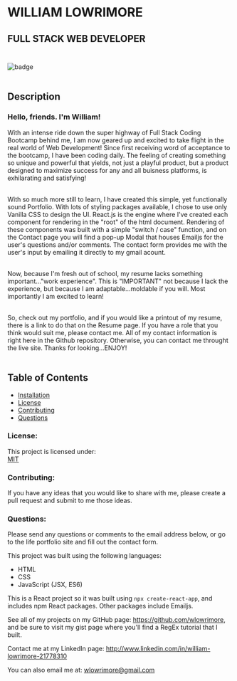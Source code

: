 # WILLIAM LOWRIMORE

## FULL STACK WEB DEVELOPER<br><br>
![badge](https://img.shields.io/badge/license-MIT-teal)<br /><br>

## Description

### Hello, friends. I'm William!

With an intense ride down the super highway of Full Stack Coding Bootcamp behind me, I am now geared up and excited to take flight in the real world of Web Development! Since first receiving word of acceptance to the bootcamp, I have been coding daily. The feeling of creating something so unique and powerful that yields, not just a playful product, but a product designed to maximize success for any and all buisness platforms, is exhilarating and satisfying!<br><br>

With so much more still to learn, I have created this simple, yet functionally sound Portfolio. With lots of styling packages available, I chose to use only Vanilla CSS to design the UI. React.js is the engine where I've created each component for rendering in the "root" of the html document. Rendering of these components was built with a simple "switch / case" function, and on the Contact page you will find a pop-up Modal that houses Emailjs for the user's questions and/or comments. The contact form provides me with the user's input by emailing it directly to my gmail acount.<br><br>

Now, because I'm fresh out of school, my resume lacks something important..."work experience". This is "IMPORTANT" not because I lack the experience, but because I am adaptable...moldable if you will. Most importantly I am excited to learn!<br><br>

So, check out my portfolio, and if you would like a printout of my resume, there is a link to do that on the Resume page. If you have a role that you think would suit me, please contact me. All of my contact information is right here in the Github repository. Otherwise, you can contact me throught the live site. Thanks for looking...ENJOY!<br><br>

## Table of Contents
  - [Installation](#installation)
  - [License](#license)
  - [Contributing](#contributing)
  - [Questions](#questions)

### License:
  This project is licensed under:<br />
  <a href="https//MIT.com" target="_blank" rel="noreferrer noopener">MIT</a>

 ### Contributing:
  If you have any ideas that you would like to share with me, please create a pull request and submit to me those ideas.

 ### Questions:
  Please send any questions or comments to the email address below, or go to the life portfolio site and fill out the contact form.<br />

  This project was built using the following languages:<br />
   - HTML<br>
   - CSS<br>
   - JavaScript (JSX, ES6)<br>

  This is a React project so it was built using `npx create-react-app`, and includes npm React packages.  Other packages include Emailjs.

  
  See all of my projects on my GitHub page: https://github.com/wlowrimore, and be sure to visit my gist page where you'll find a RegEx tutorial that I built.

  Contact me at my LinkedIn page: http://www.linkedin.com/in/william-lowrimore-21778310

  You can also email me at: wlowrimore@gmail.com
